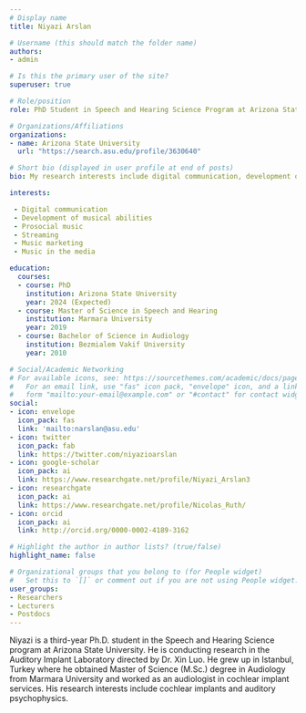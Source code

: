 ```yaml
---
# Display name
title: Niyazi Arslan

# Username (this should match the folder name)
authors:
- admin

# Is this the primary user of the site?
superuser: true

# Role/position
role: PhD Student in Speech and Hearing Science Program at Arizona State University

# Organizations/Affiliations
organizations:
- name: Arizona State University
  url: "https://search.asu.edu/profile/3630640"

# Short bio (displayed in user profile at end of posts)
bio: My research interests include digital communication, development of musical abilities and personality, streaming, music marketing and management, music in media, prosocial music.

interests:

 - Digital communication
 - Development of musical abilities
 - Prosocial music
 - Streaming
 - Music marketing
 - Music in the media

education:
  courses:
  - course: PhD
    institution: Arizona State University
    year: 2024 (Expected)
  - course: Master of Science in Speech and Hearing
    institution: Marmara University
    year: 2019
  - course: Bachelor of Science in Audiology
    institution: Bezmialem Vakif University
    year: 2010

# Social/Academic Networking
# For available icons, see: https://sourcethemes.com/academic/docs/page-builder/#icons
#   For an email link, use "fas" icon pack, "envelope" icon, and a link in the
#   form "mailto:your-email@example.com" or "#contact" for contact widget.
social:
- icon: envelope
  icon_pack: fas
  link: 'mailto:narslan@asu.edu' 
- icon: twitter
  icon_pack: fab
  link: https://twitter.com/niyazioarslan
- icon: google-scholar
  icon_pack: ai
  link: https://www.researchgate.net/profile/Niyazi_Arslan3
- icon: researchgate
  icon_pack: ai
  link: https://www.researchgate.net/profile/Nicolas_Ruth/
- icon: orcid
  icon_pack: ai
  link: http://orcid.org/0000-0002-4189-3162

# Highlight the author in author lists? (true/false)
highlight_name: false

# Organizational groups that you belong to (for People widget)
#   Set this to `[]` or comment out if you are not using People widget.
user_groups:
- Researchers
- Lecturers
- Postdocs
---
```


Niyazi is a third-year Ph.D. student in the Speech and Hearing Science program at Arizona State University. He is conducting research in the Auditory Implant Laboratory directed by Dr. Xin Luo. He grew up in Istanbul, Turkey where he obtained Master of Science (M.Sc.) degree in Audiology from Marmara University and worked as an audiologist in cochlear implant services. His research interests include cochlear implants and auditory psychophysics.